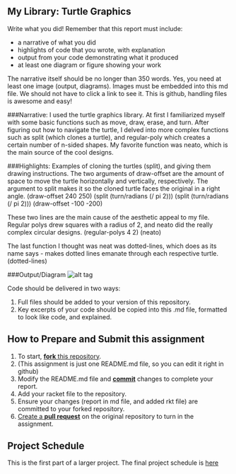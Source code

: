 
## My Library: Turtle Graphics
Write what you did!
Remember that this report must include:

* a narrative of what you did
* highlights of code that you wrote, with explanation
* output from your code demonstrating what it produced
* at least one diagram or figure showing your work

The narrative itself should be no longer than 350 words. Yes, you need at least one image (output, diagrams). Images must be embedded into this md file. We should not have to click a link to see it. This is github, handling files is awesome and easy!

###Narrative:
I used the turtle graphics library. At first I familiarized myself with some basic functions such as move, draw, erase, and turn. After figuring out how to navigate the turtle, I delved into more complex functions such as split (which clones a turtle), and regular-poly which creates a certain number of n-sided shapes. My favorite function was neato, which is the main source of the cool designs.

###Highlights:
Examples of cloning the turtles (split), and giving them drawing instructions. The two arguments of draw-offset are the amount of space to move the turtle horizontally and vertically, respectively. The argument to split makes it so the cloned turtle faces the original in a right angle.
 (draw-offset 240 250)
 (split (turn/radians (/ pi 2)))
 (split (turn/radians (/ pi 2)))
 (draw-offset -100 -200)
 
 These two lines are the main cause of the aesthetic appeal to my file. Regular polys drew squares with a radius of 2, and neato did the really complex circular designs.
(regular-polys 4 2)
 (neato)

The last function I thought was neat was dotted-lines, which does as its name says - makes dotted lines emanate through each respective turtle. 
(dotted-lines)

###Output/Diagram
![alt tag](https://github.com/sberube484/FP1/blob/master/output.PNG)

Code should be delivered in two ways:

1. Full files should be added to your version of this repository.
1. Key excerpts of your code should be copied into this .md file, formatted to look like code, and explained.



## How to Prepare and Submit this assignment

1. To start, [**fork** this repository][forking]. 
  2. (This assignment is just one README.md file, so you can edit it right in github)
1. Modify the README.md file and [**commit**][ref-commit] changes to complete your report.
1. Add your racket file to the repository. 
1. Ensure your changes (report in md file, and added rkt file) are committed to your forked repository.
1. [Create a **pull request**][pull-request] on the original repository to turn in the assignment.

## Project Schedule
This is the first part of a larger project. The final project schedule is [here][schedule]

<!-- Links -->
[schedule]: https://github.com/oplS16projects/FP-Schedule
[markdown]: https://help.github.com/articles/markdown-basics/
[forking]: https://guides.github.com/activities/forking/
[ref-clone]: http://gitref.org/creating/#clone
[ref-commit]: http://gitref.org/basic/#commit
[ref-push]: http://gitref.org/remotes/#push
[pull-request]: https://help.github.com/articles/creating-a-pull-request
